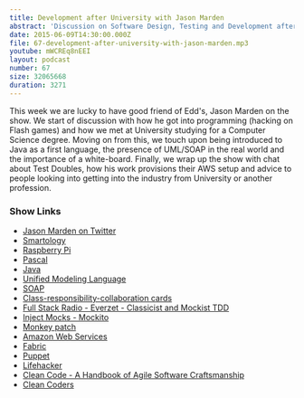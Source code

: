 ```yaml
---
title: Development after University with Jason Marden
abstract: 'Discussion on Software Design, Testing and Development after University'
date: 2015-06-09T14:30:00.000Z
file: 67-development-after-university-with-jason-marden.mp3
youtube: mWCREq8nEEI
layout: podcast
number: 67
size: 32065668
duration: 3271
---
```


This week we are lucky to have good friend of Edd's, Jason Marden on the show.
We start of discussion with how he got into programming (hacking on Flash games) and how we met at University studying for a Computer Science degree.
Moving on from this, we touch upon being introduced to Java as a first language, the presence of UML/SOAP in the real world and the importance of a white-board.
Finally, we wrap up the show with chat about Test Doubles, how his work provisions their AWS setup and advice to people looking into getting into the industry from University or another profession.

### Show Links

- [Jason Marden on Twitter](https://twitter.com/jason_marden_42)
- [Smartology](http://www.smartology.net/)
- [Raspberry Pi](https://www.raspberrypi.org/)
- [Pascal](http://en.wikipedia.org/wiki/Pascal_%28programming_language%29)
- [Java](http://en.wikipedia.org/wiki/Java_%28programming_language%29)
- [Unified Modeling Language](http://en.wikipedia.org/wiki/Unified_Modeling_Language)
- [SOAP](http://en.wikipedia.org/wiki/SOAP)
- [Class-responsibility-collaboration cards](http://en.wikipedia.org/wiki/Class-responsibility-collaboration_card)
- [Full Stack Radio - Everzet - Classicist and Mockist TDD](http://fullstackradio.com/episodes/15/)
- [Inject Mocks - Mockito](http://docs.mockito.googlecode.com/hg/1.9.5/org/mockito/InjectMocks.html)
- [Monkey patch](http://en.wikipedia.org/wiki/Monkey_patch)
- [Amazon Web Services](http://aws.amazon.com/)
- [Fabric](http://www.fabfile.org/)
- [Puppet](https://puppetlabs.com/)
- [Lifehacker](http://www.lifehacker.co.uk/)
- [Clean Code - A Handbook of Agile Software Craftsmanship](http://www.amazon.co.uk/Clean-Code-Handbook-Software-Craftsmanship/dp/0132350882)
- [Clean Coders](https://cleancoders.com/)
